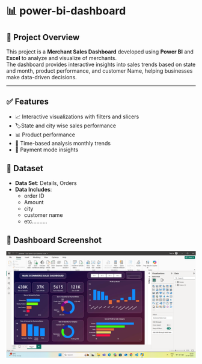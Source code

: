 # 📊 power-bi-dashboard

## 🚀 Project Overview
This project is a **Merchant Sales Dashboard** developed using **Power BI** and **Excel** to analyze and visualize of merchants.  
The dashboard provides interactive insights into sales trends based on state and month, product performance, and customer Name, helping businesses make data-driven decisions.

---

## ✅ Features
- 📈 Interactive visualizations with filters and slicers
- 🏷️State and city wise sales performance
- 📊 Product performance 
- 📅 Time-based analysis monthly trends
- 🔎 Payment mode insights


## 📁 Dataset
- **Data Set**: Details, Orders
- **Data Includes**:  
    - order ID  
    - Amount
    - city  
    - customer name
    - etc.......... 



## 📸 Dashboard Screenshot

![Power BI Dashboard](https://github.com/Rajarahulkr/power-bi-dashboard/blob/main/Screenshot%202025-09-14%20185107.png)


   





